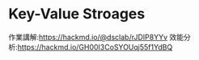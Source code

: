 # Key-Value Stroages
作業講解:https://hackmd.io/@dsclab/rJDIP8YYv
效能分析:https://hackmd.io/GH00I3CoSYOUqj55f1YdBQ

